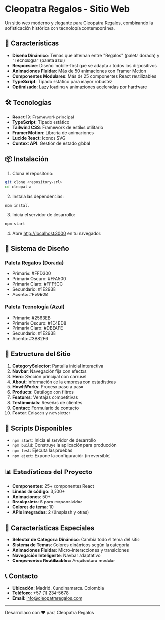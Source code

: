 # Cleopatra Regalos - Sitio Web

Un sitio web moderno y elegante para Cleopatra Regalos, combinando la sofisticación histórica con tecnología contemporánea.

## 🚀 Características

- **Diseño Dinámico**: Temas que alternan entre "Regalos" (paleta dorada) y "Tecnología" (paleta azul)
- **Responsive**: Diseño mobile-first que se adapta a todos los dispositivos
- **Animaciones Fluidas**: Más de 50 animaciones con Framer Motion
- **Componentes Modulares**: Más de 25 componentes React reutilizables
- **TypeScript**: Tipado estático para mayor robustez
- **Optimizado**: Lazy loading y animaciones aceleradas por hardware

## 🛠️ Tecnologías

- **React 18**: Framework principal
- **TypeScript**: Tipado estático
- **Tailwind CSS**: Framework de estilos utilitario
- **Framer Motion**: Librería de animaciones
- **Lucide React**: Iconos SVG
- **Context API**: Gestión de estado global

## 📦 Instalación

1. Clona el repositorio:
```bash
git clone <repository-url>
cd cleopatra
```

2. Instala las dependencias:
```bash
npm install
```

3. Inicia el servidor de desarrollo:
```bash
npm start
```

4. Abre [http://localhost:3000](http://localhost:3000) en tu navegador.

## 🎨 Sistema de Diseño

### Paleta Regalos (Dorada)
- Primario: #FFD300
- Primario Oscuro: #FFA500
- Primario Claro: #FFF5CC
- Secundario: #1E293B
- Acento: #F59E0B

### Paleta Tecnología (Azul)
- Primario: #2563EB
- Primario Oscuro: #1D4ED8
- Primario Claro: #DBEAFE
- Secundario: #1E293B
- Acento: #3B82F6

## 📱 Estructura del Sitio

1. **CategorySelector**: Pantalla inicial interactiva
2. **Navbar**: Navegación fija con efectos
3. **Hero**: Sección principal con carrusel
4. **About**: Información de la empresa con estadísticas
5. **HowItWorks**: Proceso paso a paso
6. **Products**: Catálogo con filtros
7. **Features**: Ventajas competitivas
8. **Testimonials**: Reseñas de clientes
9. **Contact**: Formulario de contacto
10. **Footer**: Enlaces y newsletter

## 🚀 Scripts Disponibles

- `npm start`: Inicia el servidor de desarrollo
- `npm build`: Construye la aplicación para producción
- `npm test`: Ejecuta las pruebas
- `npm eject`: Expone la configuración (irreversible)

## 📊 Estadísticas del Proyecto

- **Componentes**: 25+ componentes React
- **Líneas de código**: 3,500+
- **Animaciones**: 50+
- **Breakpoints**: 5 para responsividad
- **Colores de tema**: 10
- **APIs integradas**: 2 (Unsplash y otras)

## 🎯 Características Especiales

- **Selector de Categoría Dinámico**: Cambia todo el tema del sitio
- **Sistema de Temas**: Colores dinámicos según la categoría
- **Animaciones Fluidas**: Micro-interacciones y transiciones
- **Navegación Inteligente**: Navbar adaptativo
- **Componentes Reutilizables**: Arquitectura modular

## 📞 Contacto

- **Ubicación**: Madrid, Cundinamarca, Colombia
- **Teléfono**: +57 (1) 234-5678
- **Email**: info@cleopatraregalos.com

---

Desarrollado con ❤️ para Cleopatra Regalos